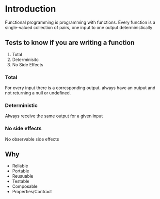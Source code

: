 # Introduction

Functional programming is programming with functions.
Every function is a single-valued collection of pairs, one input to one output deterministically

## Tests to know if you are writing a function

1. Total
2. Determinisitc
3. No Side Effects

### Total

For every input there is a corresponding output.
always have an output and not returning a null or undefined.

### Deterministic

Always receive the same output for a given input

### No side effects

No observable side effects

## Why

* Reliable
* Portable
* Reusuable
* Testable
* Composable
* Properties/Contract
